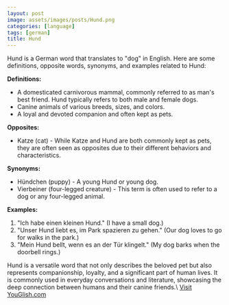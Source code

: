 ```yaml
---
layout: post
image: assets/images/posts/Hund.png
categories: [language]
tags: [german]
title: Hund
---
```

Hund is a German word that translates to "dog" in English. Here are some definitions, opposite words, synonyms, and examples related to Hund:

**Definitions:**
- A domesticated carnivorous mammal, commonly referred to as man's best friend. Hund typically refers to both male and female dogs.
- Canine animals of various breeds, sizes, and colors.
- A loyal and devoted companion and often kept as pets.

**Opposites:**
- Katze (cat) - While Katze and Hund are both commonly kept as pets, they are often seen as opposites due to their different behaviors and characteristics.

**Synonyms:**
- Hündchen (puppy) - A young Hund or young dog.
- Vierbeiner (four-legged creature) - This term is often used to refer to a dog or any four-legged animal.

**Examples:**
1. "Ich habe einen kleinen Hund." (I have a small dog.)
2. "Unser Hund liebt es, im Park spazieren zu gehen." (Our dog loves to go for walks in the park.)
3. "Mein Hund bellt, wenn es an der Tür klingelt." (My dog barks when the doorbell rings.)

Hund is a versatile word that not only describes the beloved pet but also represents companionship, loyalty, and a significant part of human lives. It is commonly used in everyday conversations and literature, showcasing the deep connection between humans and their canine friends.\ <a id="yg-widget-0" class="youglish-widget" data-query="Hund" data-lang="german" data-components="8412" data-auto-start="0" data-bkg-color="theme_light" data-title="How%20to%20pronounce%20Hund%20in%20German"  rel="nofollow" href="https://youglish.com">Visit YouGlish.com</a><script async src="https://youglish.com/public/emb/widget.js" charset="utf-8"></script>
